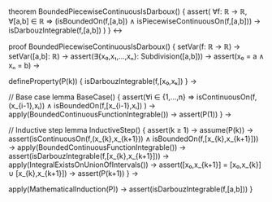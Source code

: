 theorem BoundedPiecewiseContinuousIsDarboux() {
  assert(
    ∀f: ℝ → ℝ,
    ∀[a,b] ∈ ℝ ⇒
    (isBoundedOn(f,[a,b]) ∧ isPiecewiseContinuousOn(f,[a,b])) →
    isDarbouzIntegrable(f,[a,b])
  )
} ↔

proof BoundedPiecewiseContinuousIsDarboux() {
  setVar(f: ℝ → ℝ) →
  setVar([a,b]: ℝ) →
  assert(∃{x₀,x₁,...,xₙ}: Subdivision([a,b])) →
  assert(x₀ = a ∧ xₙ = b) →
  
  defineProperty(P(k)) {
    isDarbouzIntegrable(f,[x₀,xₖ])
  } →
  
  // Base case
  lemma BaseCase() {
    assert(∀i ∈ {1,...,n} ⇒
      isContinuousOn(f,(x_{i-1},xᵢ)) ∧
      isBoundedOn(f,[x_{i-1},xᵢ])
    ) →
    apply(BoundedContinuousFunctionIntegrable()) →
    assert(P(1))
  } →
  
  // Inductive step
  lemma InductiveStep() {
    assert(k ≥ 1) →
    assume(P(k)) →
    assert(isContinuousOn(f,(x_{k},x_{k+1})) ∧ 
           isBoundedOn(f,[x_{k},x_{k+1}])) →
    apply(BoundedContinuousFunctionIntegrable()) →
    assert(isDarbouzIntegrable(f,[x_{k},x_{k+1}])) →
    apply(IntegralExistsOnUnionOfIntervals()) →
    assert([x₀,x_{k+1}] = [x₀,x_{k}] ∪ [x_{k},x_{k+1}]) →
    assert(P(k+1))
  } →
  
  apply(MathematicalInduction(P)) →
  assert(isDarbouzIntegrable(f,[a,b]))
}